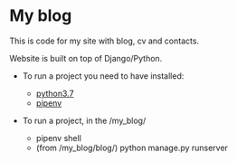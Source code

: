 # My blog

This is code for my site with blog, cv and contacts.

Website is built on top of Django/Python.

* To run a project you need to have installed:
  * [python3.7](https://www.python.org/downloads/)
  * [pipenv](https://docs.pipenv.org/en/latest/)

* To run a project, in the /my_blog/
  * pipenv shell
  * (from /my_blog/blog/) python manage.py runserver
